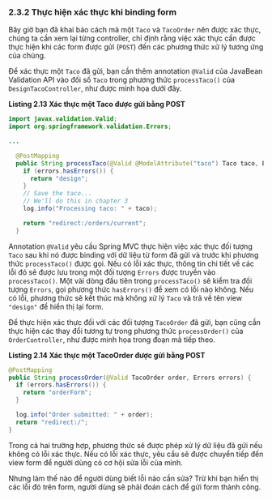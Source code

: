 ### 2.3.2 Thực hiện xác thực khi binding form

Bây giờ bạn đã khai báo cách mà một `Taco` và `TacoOrder` nên được xác thực, chúng ta cần xem lại từng controller, chỉ định rằng việc xác thực cần được thực hiện khi các form được gửi (`POST`) đến các phương thức xử lý tương ứng của chúng.

Để xác thực một `Taco` đã gửi, bạn cần thêm annotation `@Valid` của JavaBean Validation API vào đối số `Taco` trong phương thức `processTaco()` của `DesignTacoController`, như được minh họa dưới đây.

**Listing 2.13 Xác thực một Taco được gửi bằng POST**

```java
import javax.validation.Valid;
import org.springframework.validation.Errors;

...

  @PostMapping
  public String processTaco(@Valid @ModelAttribute("taco") Taco taco, Errors errors) {
    if (errors.hasErrors()) {
      return "design";
    }
    // Save the taco...
    // We'll do this in chapter 3
    log.info("Processing taco: " + taco);

    return "redirect:/orders/current";
  }
```

Annotation `@Valid` yêu cầu Spring MVC thực hiện việc xác thực đối tượng `Taco` sau khi nó được binding với dữ liệu từ form đã gửi và trước khi phương thức `processTaco()` được gọi. Nếu có lỗi xác thực, thông tin chi tiết về các lỗi đó sẽ được lưu trong một đối tượng `Errors` được truyền vào `processTaco()`. Một vài dòng đầu tiên trong `processTaco()` sẽ kiểm tra đối tượng `Errors`, gọi phương thức `hasErrors()` để xem có lỗi nào không. Nếu có lỗi, phương thức sẽ kết thúc mà không xử lý `Taco` và trả về tên view `"design"` để hiển thị lại form.

Để thực hiện xác thực đối với các đối tượng `TacoOrder` đã gửi, bạn cũng cần thực hiện các thay đổi tương tự trong phương thức `processOrder()` của `OrderController`, như được minh họa trong đoạn mã tiếp theo.

**Listing 2.14 Xác thực một TacoOrder được gửi bằng POST**  

```java
@PostMapping
public String processOrder(@Valid TacoOrder order, Errors errors) {
  if (errors.hasErrors()) {
    return "orderForm";
  }

  log.info("Order submitted: " + order);
  return "redirect:/";
}
```

Trong cả hai trường hợp, phương thức sẽ được phép xử lý dữ liệu đã gửi nếu không có lỗi xác thực. Nếu có lỗi xác thực, yêu cầu sẽ được chuyển tiếp đến view form để người dùng có cơ hội sửa lỗi của mình.

Nhưng làm thế nào để người dùng biết lỗi nào cần sửa? Trừ khi bạn hiển thị các lỗi đó trên form, người dùng sẽ phải đoán cách để gửi form thành công.
